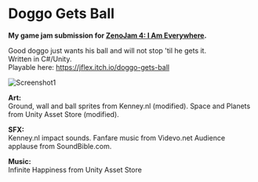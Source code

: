 # Doggo Gets Ball

**My game jam submission for [ZenoJam 4: I Am Everywhere](https://itch.io/jam/zenojam-the-perfect-jam-for-beginners-4).**


Good doggo just wants his ball and will not stop 'til he gets it.  
Written in C#/Unity.  
Playable here: https://jflex.itch.io/doggo-gets-ball


![Screenshot1](https://user-images.githubusercontent.com/95136177/168894186-d33e06ac-a0fd-449f-94b8-1ce0c5dfb2a3.png)




**Art:**  
Ground, wall and ball sprites from Kenney.nl (modified).
Space and Planets from Unity Asset Store (modified).

**SFX:**  
Kenney.nl impact sounds.
Fanfare music from Videvo.net
Audience applause from SoundBible.com.

**Music:**  
Infinite Happiness from Unity Asset Store
